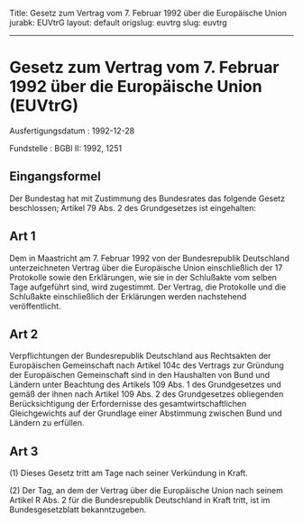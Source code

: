 Title: Gesetz zum Vertrag vom 7. Februar 1992 über die Europäische Union
jurabk: EUVtrG
layout: default
origslug: euvtrg
slug: euvtrg

---

# Gesetz zum Vertrag vom 7. Februar 1992 über die Europäische Union (EUVtrG)

Ausfertigungsdatum
:   1992-12-28

Fundstelle
:   BGBl II: 1992, 1251



## Eingangsformel

Der Bundestag hat mit Zustimmung des Bundesrates das folgende Gesetz
beschlossen; Artikel 79 Abs. 2 des Grundgesetzes ist eingehalten:


## Art 1

Dem in Maastricht am 7. Februar 1992 von der Bundesrepublik
Deutschland unterzeichneten Vertrag über die Europäische Union
einschließlich der 17 Protokolle sowie den Erklärungen, wie sie in der
Schlußakte vom selben Tage aufgeführt sind, wird zugestimmt. Der
Vertrag, die Protokolle und die Schlußakte einschließlich der
Erklärungen werden nachstehend veröffentlicht.


## Art 2

Verpflichtungen der Bundesrepublik Deutschland aus Rechtsakten der
Europäischen Gemeinschaft nach Artikel 104c des Vertrags zur Gründung
der Europäischen Gemeinschaft sind in den Haushalten von Bund und
Ländern unter Beachtung des Artikels 109 Abs. 1 des Grundgesetzes und
gemäß der ihnen nach Artikel 109 Abs. 2 des Grundgesetzes obliegenden
Berücksichtigung der Erfordernisse des gesamtwirtschaftlichen
Gleichgewichts auf der Grundlage einer Abstimmung zwischen Bund und
Ländern zu erfüllen.


## Art 3

(1) Dieses Gesetz tritt am Tage nach seiner Verkündung in Kraft.

(2) Der Tag, an dem der Vertrag über die Europäische Union nach seinem
Artikel R Abs. 2 für die Bundesrepublik Deutschland in Kraft tritt,
ist im Bundesgesetzblatt bekanntzugeben.

